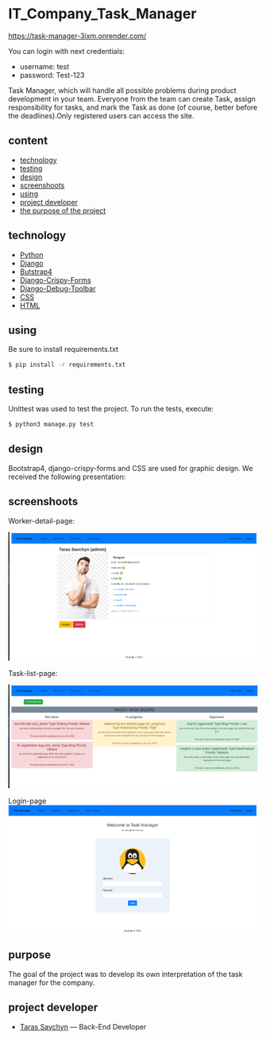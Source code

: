 # IT_Company_Task_Manager
https://task-manager-3ixm.onrender.com/

You can login with next credentials:
- username: test
- password: Test-123

Task Manager, which will handle all possible problems during product 
development in your team. Everyone from the team can create Task, 
assign responsibility for tasks, and mark the Task as done 
(of course, better before the deadlines).Only registered users can access the site.

## сontent
- [technology](#technology)
- [testing](#testing)
- [design](#design)
- [screenshoots](#screenshoots)
- [using](#using)
- [project developer](#project-developer)
- [the purpose of the project](#purpose)

## technology
- [Python](https://www.djangoproject.com/)
- [Django](https://www.djangoproject.com/)
- [Butstrap4](https://getbootstrap.com/docs/4.6/getting-started/introduction/)
- [Django-Crispy-Forms](https://django-crispy-forms.readthedocs.io/en/latest/install.html#installing-django-crispy-forms)
- [Django-Debug-Toolbar](https://django-debug-toolbar.readthedocs.io/en/latest/installation.html#process)
- [CSS](https://css.in.ua/)
- [HTML](https://html.com/)

## using
Be sure to install requirements.txt
```sh
$ pip install -r requirements.txt
```

## testing

Unittest was used to test the project. To run the tests, execute:
```sh
$ python3 manage.py test 
```

## design
Bootstrap4, django-crispy-forms and CSS are used for graphic design. We received the following presentation:

## screenshoots

Worker-detail-page:

![worker](screenshots/worker.png)

Task-list-page:

![tasks](screenshots/tasks.png)

Login-page
![login](screenshots/login.png)

## purpose
The goal of the project was to develop its own interpretation of the task manager for the company.

## project developer

- [Taras Savchyn](https://www.linkedin.com/in/%D1%82%D0%B0%D1%80%D0%B0%D1%81-%D1%81%D0%B0%D0%B2%D1%87%D0%B8%D0%BD-ba2705261/) — Back-End Developer
